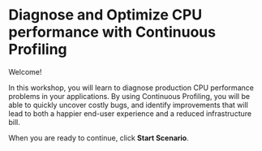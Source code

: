 # Diagnose and Optimize CPU performance with Continuous Profiling

Welcome!

In this workshop, you will learn to diagnose production CPU performance problems in your applications.
By using Continuous Profiling, you will be able to quickly uncover costly bugs, and identify improvements that will lead
to both a happier end-user experience and a reduced infrastructure bill.

When you are ready to continue, click **Start Scenario**.